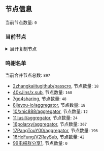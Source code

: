 
## 节点信息
当前节点数量: `0`
### 当前节点
<details>
  <summary>展开复制节点</summary>

    

</details>

### 鸣谢名单
当前合并节点总数: `897`
- [2zhangkaiitugithub/passcro](https://github.com/zhangkaiitugithub/passcro), 节点数量: `18`
- [40xJins/x.sub](https://github.com/0xJins/x.sub), 节点数量: `168`
- [7go4sharing](https://github.com/go4sharing), 节点数量: `48`
- [8jieyou-io/aggregator](https://github.com/jieyou-io/aggregator), 节点数量: `18`
- [10/xnic888/aggregator](https://github.com/xnic888/aggregator), 节点数量: `12`
- [11liusil/aggregator](https://github.com/liusil/aggregator), 节点数量: `24`
- [16polarxy/aggregator](https://github.com/polarxy/aggregator), 节点数量: `367`
- [17PangTouY00/aggregator](https://github.com/PangTouY00/aggregator), 节点数量: `196`
- [18HeFung/V2RaySub](https://github.com/HeFung/V2RaySub), 节点数量: `42`
- [99电报群分享1](https://github.com/cdddbc/getAirport), 节点数量: `0`


